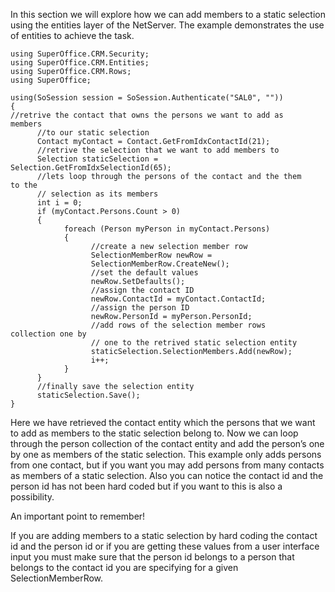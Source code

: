 <properties date="2016-05-10"
SortOrder="12"
/>

In this section we will explore how we can add members to a static selection using the entities layer of the NetServer. The example demonstrates the use of entities to achieve the task.

```
using SuperOffice.CRM.Security;
using SuperOffice.CRM.Entities;
using SuperOffice.CRM.Rows;
using SuperOffice;
 
using(SoSession session = SoSession.Authenticate("SAL0", ""))
{
//retrive the contact that owns the persons we want to add as
members
      //to our static selection
      Contact myContact = Contact.GetFromIdxContactId(21);
      //retrive the selection that we want to add members to
      Selection staticSelection =
Selection.GetFromIdxSelectionId(65);
      //lets loop through the persons of the contact and the them
to the
      // selection as its members
      int i = 0;
      if (myContact.Persons.Count > 0)
      {
            foreach (Person myPerson in myContact.Persons)
            {
                  //create a new selection member row
                  SelectionMemberRow newRow =
                  SelectionMemberRow.CreateNew();
                  //set the default values
                  newRow.SetDefaults();
                  //assign the contact ID
                  newRow.ContactId = myContact.ContactId;
                  //assign the person ID
                  newRow.PersonId = myPerson.PersonId; 
                  //add rows of the selection member rows
collection one by
                  // one to the retrived static selection entity
                  staticSelection.SelectionMembers.Add(newRow);
                  i++;
            }
      }
      //finally save the selection entity
      staticSelection.Save();
}
```

 

Here we have retrieved the contact entity which the persons that we want to add as members to the static selection belong to. Now we can loop through the person collection of the contact entity and add the person’s one by one as members of the static selection. This example only adds persons from one contact, but if you want you may add persons from many contacts as members of a static selection. Also you can notice the contact id and the person id has not been hard coded but if you want to this is also a possibility.  

 

An important point to remember!

If you are adding members to a static selection by hard coding the contact id and the person id or if you are getting these values from a user interface input you must make sure that the person id belongs to a person that belongs to the contact id you are specifying for a given SelectionMemberRow.
